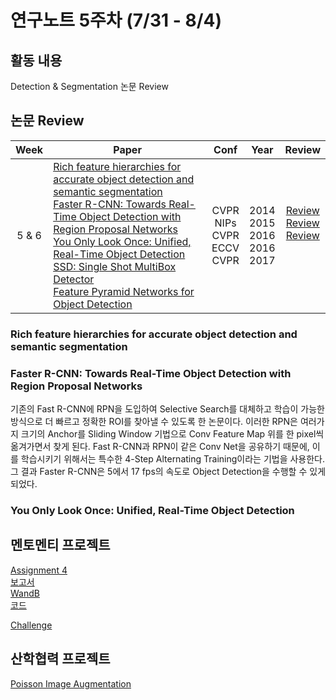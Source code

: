# 연구노트 5주차 (7/31 - 8/4)
## 활동 내용
Detection & Segmentation 논문 Review  
 

## 논문 Review
| Week   | Paper                                               | Conf | Year   | Review   |
| :----: | ------------------------------------------------------- | :----: | :------------: | :------: |
| 5 & 6   | [Rich feature hierarchies for accurate object detection and semantic segmentation](https://arxiv.org/pdf/1311.2524.pdf)<br>[Faster R-CNN: Towards Real-Time Object Detection with Region Proposal Networks](https://arxiv.org/pdf/1506.01497.pdf)<br>[You Only Look Once: Unified, Real-Time Object Detection](https://arxiv.org/pdf/1506.02640.pdf)<br>[SSD: Single Shot MultiBox Detector](https://arxiv.org/pdf/1512.02325.pdf)<br>[Feature Pyramid Networks for Object Detection](https://arxiv.org/pdf/1612.03144.pdf)       | CVPR<br>NIPs<br>CVPR<br>ECCV<br>CVPR  | 2014<br>2015<br>2016<br>2016<br>2017    | [Review]()<br>[Review](https://github.com/Chihiro0623/2023summer-selfstudy1/blob/main/week5/Reviews/Faster%20R-CNN%20Towards%20Real-Time%20Object%20Detection%20with%20Region%20Proposal%20Networks.pdf)<br>[Review]()<br><br><br> |

### Rich feature hierarchies for accurate object detection and semantic segmentation


### Faster R-CNN: Towards Real-Time Object Detection with Region Proposal Networks
기존의 Fast R-CNN에 RPN을 도입하여 Selective Search를 대체하고 학습이 가능한 방식으로 더 빠르고 정확한 ROI를 찾아낼 수 있도록 한 논문이다. 이러한 RPN은 여러가지 크기의 Anchor를 Sliding Window 기법으로 Conv Feature Map 위를 한 pixel씩 옮겨가면서 찾게 된다. Fast R-CNN과 RPN이 같은 Conv Net을 공유하기 때문에, 이를 학습시키기 위해서는 특수한 4-Step Alternating Training이라는 기법을 사용한다. 그 결과 Faster R-CNN은 5에서 17 fps의 속도로 Object Detection을 수행할 수 있게 되었다.  

### You Only Look Once: Unified, Real-Time Object Detection


## 멘토멘티 프로젝트

[Assignment 4](https://github.com/Chihiro0623/2023summer-selfstudy1/blob/main/week5/Project/week4.pdf)  
[보고서](https://github.com/Chihiro0623/2023summer-selfstudy1/blob/main/week5/Project/Assignment4.pdf)  
[WandB](https://wandb.ai/oso0310/project4/reports/Assignment-4--Vmlldzo1MDY3NzU0)  
[코드](https://github.com/Chihiro0623/2023summer-selfstudy1/tree/main/week5/Project/Assignment4)  

[Challenge](https://www.kaggle.com/competitions/cilab-summer-intern-program-challenge/)  

## 산학협력 프로젝트
[Poisson Image Augmentation](https://github.com/Chihiro0623/Defect-Prediction-by-CNN/tree/main/poisson-image-editing-master)
